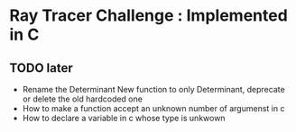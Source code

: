 # Ray Tracer Challenge : Implemented in C

## TODO later
- Rename the Determinant New function to only Determinant, deprecate or delete the old hardcoded one
- How to make a function accept an unknown number of argumenst in c
- How to declare a variable in c whose type is unkwown